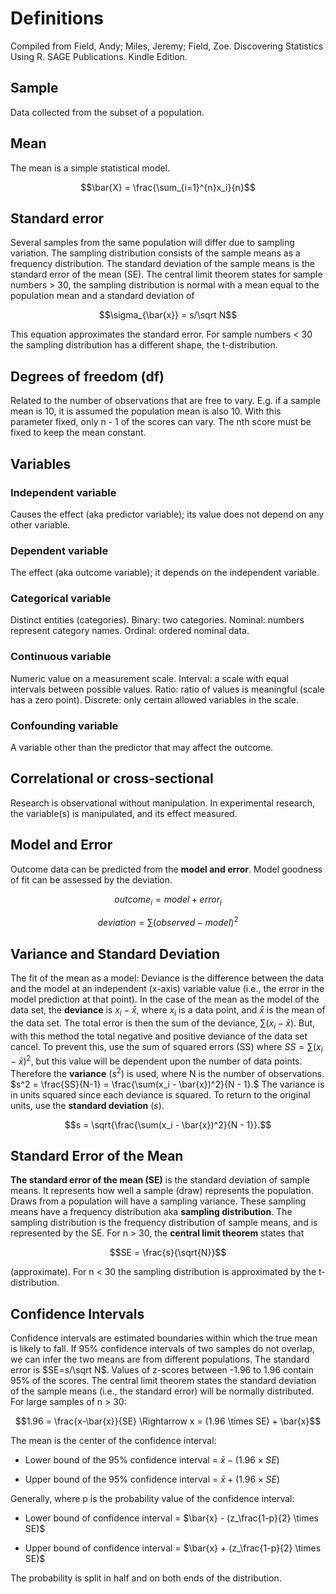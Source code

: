 # Definitions

Compiled from Field, Andy; Miles, Jeremy; Field, Zoe. Discovering Statistics Using R. SAGE Publications. Kindle Edition.

## Sample
Data collected from the subset of a population.

## Mean
The mean is a simple statistical model.

$$\bar{X} = \frac{\sum_{i=1}^{n}x_i}{n}$$

## Standard error 
Several samples from the same population will differ due to sampling variation. The sampling distribution consists of the sample means as a frequency distribution. The standard deviation of the sample means is the standard error of the mean (SE). The central limit theorem states for sample numbers \> 30, the sampling distribution is normal with a mean equal to the population mean and a standard deviation of

$$\sigma_{\bar{x}} = s/\sqrt N$$

This equation approximates the standard error. For sample numbers \< 30 the sampling distribution has a different shape, the t-distribution.

## Degrees of freedom (df)
Related to the number of observations that are free to vary. E.g. if a sample mean is 10, it is assumed the population mean is also 10. With this parameter fixed, only n - 1 of the scores can vary. The nth score must be fixed to keep the mean constant.

## Variables
### Independent variable
Causes the effect (aka predictor variable); its value does not depend on any other variable. 
### Dependent variable
The effect (aka outcome variable); it depends on the independent variable. 
### Categorical variable
Distinct entities (categories). Binary: two categories. Nominal: numbers represent category names. Ordinal: ordered nominal data. 
### Continuous variable 
Numeric value on a measurement scale. Interval: a scale with equal intervals between possible values. Ratio: ratio of values is meaningful (scale has a zero point). Discrete: only certain allowed variables in the scale. 
### Confounding variable 
A variable other than the predictor that may affect the outcome.

## Correlational or cross-sectional 
Research is observational without manipulation. In experimental research, the variable(s) is manipulated, and its effect measured.

## Model and Error
Outcome data can be predicted from the **model and error**. Model goodness of fit can be assessed by the deviation.

$$outcome_i = model + error_i$$ 

$$deviation = \sum(observed - model)^2$$

## Variance and Standard Deviation
The fit of the mean as a model: Deviance is the difference between the data and the model at an independent (x-axis) variable value (i.e., the error in the model prediction at that point). In the case of the mean as the model of the data set, the **deviance** is $x_i - \bar{x}$, where $x_i$ is a data point, and $\bar{x}$ is the mean of the data set. The total error is then the sum of the deviance, $\sum(x_i - \bar{x})$. But, with this method the total negative and positive deviance of the data set cancel. To prevent this, use the sum of squared errors (SS) where $SS = \sum(x_i - \bar{x})^2$, but this value will be dependent upon the number of data points. Therefore the **variance** ($s^2$) is used, where N is the number of observations. $s^2 = \frac{SS}{N-1} = \frac{\sum(x_i - \bar{x})^2}{N - 1}.$ The variance is in units squared since each deviance is squared. To return to the original units, use the **standard deviation** ($s$).

$$s = \sqrt{\frac{\sum(x_i - \bar{x})^2}{N - 1}}.$$

## Standard Error of the Mean

**The standard error of the mean (SE)** is the standard deviation of sample means. It represents how well a sample (draw) represents the population. Draws from a population will have a sampling variance. These sampling means have a frequency distribution aka **sampling distribution**. The sampling distribution is the frequency distribution of sample means, and is represented by the SE. For n \> 30, the **central limit theorem** states that

$$SE = \frac{s}{\sqrt{N}}$$

(approximate). For n \< 30 the sampling distribution is approximated by the t-distribution.

## Confidence Intervals

Confidence intervals are estimated boundaries within which the true mean is likely to fall. If 95% confidence intervals of two samples do not overlap, we can infer the two means are from different populations. The standard error is $SE=s/\sqrt N$. Values of z-scores between -1.96 to 1.96 contain 95% of the scores. The central limit theorem states the standard deviation of the sample means (i.e., the standard error) will be normally distributed. For large samples of n \> 30:

$$1.96 = \frac{x-\bar{x}}{SE} \Rightarrow x = (1.96 \times SE) + \bar{x}$$

The mean is the center of the confidence interval:

-   Lower bound of the 95% confidence interval = $\bar{x} - (1.96 \times SE)$

-   Upper bound of the 95% confidence interval = $\bar{x} + (1.96 \times SE)$

Generally, where p is the probability value of the confidence interval:

-   Lower bound of confidence interval = $\bar{x} - (z_\frac{1-p}{2} \times SE)$

-   Upper bound of confidence interval = $\bar{x} + (z_\frac{1-p}{2} \times SE)$

The probability is split in half and on both ends of the distribution. 

